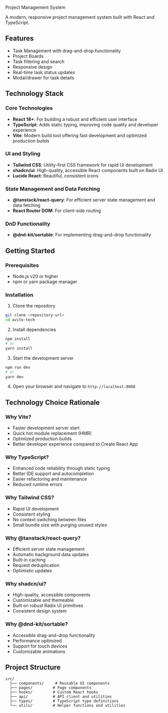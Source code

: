 Project Management System

A modern, responsive project management system built with React and TypeScript.

## Features

- Task Management with drag-and-drop functionality
- Project Boards
- Task filtering and search
- Responsive design
- Real-time task status updates
- Modal/drawer for task details

## Technology Stack

### Core Technologies
- **React 18+**: For building a robust and efficient user interface
- **TypeScript**: Adds static typing, improving code quality and developer experience
- **Vite**: Modern build tool offering fast development and optimized production builds

### UI and Styling
- **Tailwind CSS**: Utility-first CSS framework for rapid UI development
- **shadcn/ui**: High-quality, accessible React components built on Radix UI
- **Lucide React**: Beautiful, consistent icons

### State Management and Data Fetching
- **@tanstack/react-query**: For efficient server state management and data fetching
- **React Router DOM**: For client-side routing

### DnD Functionality
- **@dnd-kit/sortable**: For implementing drag-and-drop functionality

## Getting Started

### Prerequisites

- Node.js v20 or higher
- npm or yarn package manager

### Installation

1. Clone the repository
```bash
git clone <repository-url>
cd avito-tech
```

2. Install dependencies
```bash
npm install
# or
yarn install
```

3. Start the development server
```bash
npm run dev
# or
yarn dev
```

4. Open your browser and navigate to `http://localhost:8080`

## Technology Choice Rationale

### Why Vite?
- Faster development server start
- Quick hot module replacement (HMR)
- Optimized production builds
- Better developer experience compared to Create React App

### Why TypeScript?
- Enhanced code reliability through static typing
- Better IDE support and autocompletion
- Easier refactoring and maintenance
- Reduced runtime errors

### Why Tailwind CSS?
- Rapid UI development
- Consistent styling
- No context switching between files
- Small bundle size with purging unused styles

### Why @tanstack/react-query?
- Efficient server state management
- Automatic background data updates
- Built-in caching
- Request deduplication
- Optimistic updates

### Why shadcn/ui?
- High-quality, accessible components
- Customizable and themeable
- Built on robust Radix UI primitives
- Consistent design system

### Why @dnd-kit/sortable?
- Accessible drag-and-drop functionality
- Performance optimized
- Support for touch devices
- Customizable animations

## Project Structure

```
src/
  ├── components/     # Reusable UI components
  ├── pages/         # Page components
  ├── hooks/         # Custom React hooks
  ├── api/           # API client and utilities
  ├── types/         # TypeScript type definitions
  └── utils/         # Helper functions and utilities
```

